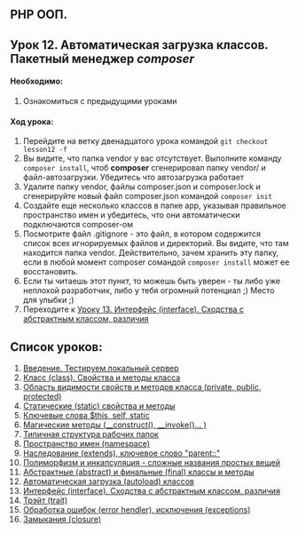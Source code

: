 ## PHP ООП.
## Урок 12. Автоматическая загрузка классов. Пакетный менеджер *composer*

#### Необходимо:
1. Ознакомиться с предыдущими уроками

#### Ход урока:
1. Перейдите на ветку двенадцатого урока командой ```git checkout lesson12 -f```
2. Вы видите, что папка vendor у вас отсутствует. Выполните команду ```composer install```, чтоб **composer** сгенерировал папку vendor/ и файл-автозагрузки. Убедитесь что автозагрузка работает
3. Удалите папку vendor, файлы composer.json и composer.lock и сгенерируйте новый файл composer.json командой ```composer init```
4. Создайте еще несколько классов в папке app, указывая правильное пространство имен и убедитесь, что они автоматически подключаются composer-ом
5. Посмотрите файл .gitignore - это файл, в котором содержится список всех игнорируемых файлов и директорий. Вы видите, что там находится папка vendor. Действительно, зачем хранить эту папку, если в любой момент composer сомандой ```composer install``` может ее восстановить.
6. Если ты читаешь этот пункт, то можешь быть уверен - ты либо уже неплохой разработчик, либо у тебя огромный потенциал ;) Место для улыбки ;)
7. Переходите к [Уроку 13. Интерфейс (interface). Сходства с абстрактным классом, различия](https://github.com/altiore/mm/tree/lesson13)

## Список уроков:
1. [Введение. Тестируем локальный сервер](https://github.com/altiore/mm/tree/lesson1)
2. [Класс (class). Свойства и методы класса](https://github.com/altiore/mm/tree/lesson2)
3. [Область видимости свойств и методов класса (private, public, protected)](https://github.com/altiore/mm/tree/lesson3)
4. [Статические (static) свойства и методы](https://github.com/altiore/mm/tree/lesson4)
5. [Ключевые слова $this, self, static](https://github.com/altiore/mm/tree/lesson5)
6. [Магические методы (__construct(), __invoke()... )](https://github.com/altiore/mm/tree/lesson6)
7. [Типичная структура рабочих папок](https://github.com/altiore/mm/tree/lesson7)
8. [Пространство имен (namespace)](https://github.com/altiore/mm/tree/lesson8)
9. [Наследование (extends), ключевое слово "parent::"](https://github.com/altiore/mm/tree/lesson9)
10. [Полиморфизм и инкапсуляция - сложные названия простых вещей](https://github.com/altiore/mm/tree/lesson10)
11. [Абстрактные (abstract) и финальные (final) классы и методы](https://github.com/altiore/mm/tree/lesson11)
12. [Автоматическая загрузка (autoload) классов](https://github.com/altiore/mm/tree/lesson12)
13. [Интерфейс (interface). Сходства с абстрактным классом, различия](https://github.com/altiore/mm/tree/lesson13)
14. [Трэйт (trait)](https://github.com/altiore/mm/tree/lesson14)
15. [Обработка ошибок (error hendler), исключения (exceptions)](https://github.com/altiore/mm/tree/lesson15)
16. [Замыкания (closure)](https://github.com/altiore/mm/tree/lesson16)

